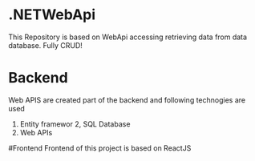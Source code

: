 # .NETWebApi
This Repository is based on WebApi accessing retrieving data from data database. Fully CRUD!


# Backend
Web APIS are created part of the backend and following technogies are used
1. Entity framewor
2, SQL Database
3. Web APIs


#Frontend
Frontend of this project is based on ReactJS


